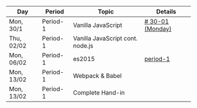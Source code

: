 Day | Period | Topic | Details
--- | ---    | ---   | ---  
Mon, 30/1 |  Period- 1 | Vanilla JavaScript | [# 30-01 (Monday)](period-1.md) | 
Thu, 02/02 |  Period- 1 | Vanilla JavaScript cont. node.js | | 
Mon, 06/02 |  Period- 1 | es2015|[period-1](period-1.md) | 
Mon, 13/02 |  Period- 1 | Webpack & Babel| | 
Mon, 13/02 |  Period- 1 | Complete Hand-in| | 
